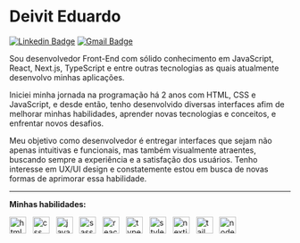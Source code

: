 # Deivit Eduardo

[![Linkedin Badge](https://img.shields.io/badge/-Deivit%20Eduardo-EA580C?style=flat-square&logo=Linkedin&logoColor=white&link=https://www.linkedin.com/in/deivit-eduardo/)](https://www.linkedin.com/in/iuricode/) 
[![Gmail Badge](https://img.shields.io/badge/-deiviteduardo87@gmail.com-EA580C?style=flat-square&logo=Gmail&logoColor=white&link=mailto:deiviteduardo87@gmail.com)](mailto:deiviteduardo87@gmail.com)

Sou desenvolvedor Front-End com sólido conhecimento em JavaScript, React, Next.js, TypeScript e entre outras tecnologias as quais atualmente desenvolvo minhas aplicações.

Iniciei minha jornada na programação há 2 anos com HTML, CSS e JavaScript, e desde então, tenho desenvolvido diversas interfaces afim de melhorar minhas habilidades, aprender novas tecnologias e conceitos, e enfrentar novos desafios.

Meu objetivo como desenvolvedor é entregar interfaces que sejam não apenas intuitivas e funcionais, mas também visualmente atraentes, buscando sempre a experiência e a satisfação dos usuários. Tenho interesse em UX/UI design e constatemente estou em busca de novas formas de aprimorar essa habilidade.

---

<strong align="left">Minhas habilidades:</strong>

<p align="left">
  <img width="30px" src="https://skillicons.dev/icons?i=html" alt="html icon"/>
  &nbsp;
  <img width="30px" src="https://skillicons.dev/icons?i=css" alt="css icon"/>
  &nbsp;
  <img width="30px" src="https://skillicons.dev/icons?i=javascript" alt="javascript icon"/>
  &nbsp;
  <img width="30px" src="https://skillicons.dev/icons?i=sass" alt="sass icon"/>
  &nbsp;
  <img width="30px" src="https://skillicons.dev/icons?i=react" alt="react icon"/>
  &nbsp;
  <img width="30px" src="https://skillicons.dev/icons?i=typescript" alt="typescript icon"/>
  &nbsp;
  <img width="30px" src="https://skillicons.dev/icons?i=styledcomponents" alt="styledcomponents icon"/>
  &nbsp;
  <img width="30px" src="https://skillicons.dev/icons?i=nextjs" alt="nextjs icon"/>
  &nbsp;
  <img width="30px" src="https://skillicons.dev/icons?i=tailwind" alt="tailwindcss icon"/>
  &nbsp;
  <img width="30px" src="https://skillicons.dev/icons?i=nodejs" alt="nodejs icon"/>
</p>
